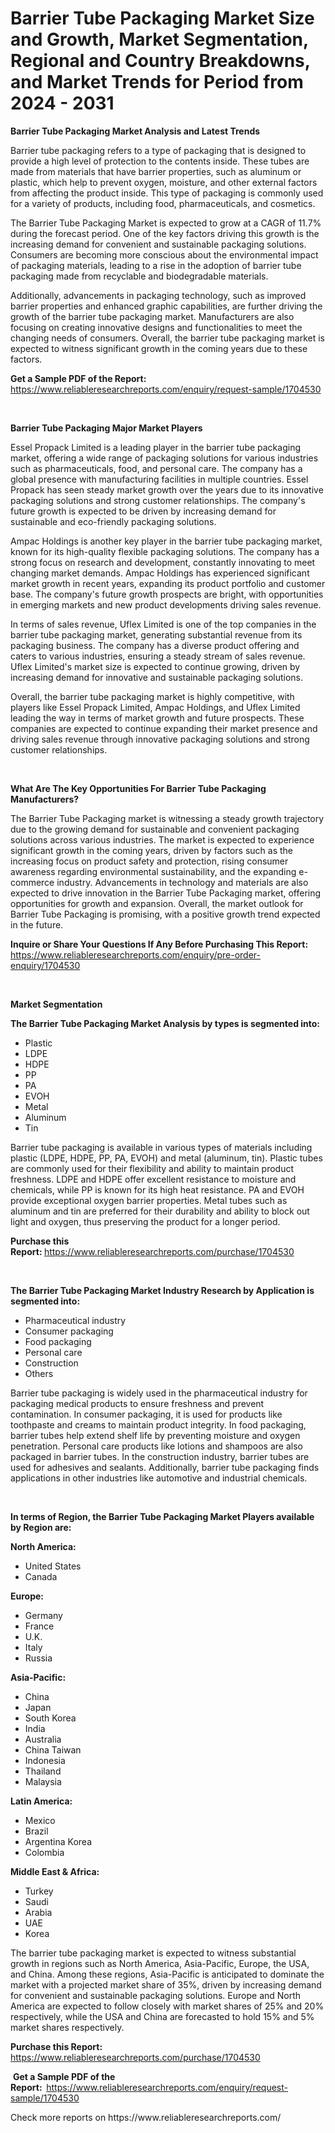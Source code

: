 <p><h1>Barrier Tube Packaging Market Size and Growth, Market Segmentation, Regional and Country Breakdowns, and Market Trends for Period from 2024 -  2031</h1></p><p><strong>Barrier Tube Packaging Market Analysis and Latest Trends</strong></p>
<p><p>Barrier tube packaging refers to a type of packaging that is designed to provide a high level of protection to the contents inside. These tubes are made from materials that have barrier properties, such as aluminum or plastic, which help to prevent oxygen, moisture, and other external factors from affecting the product inside. This type of packaging is commonly used for a variety of products, including food, pharmaceuticals, and cosmetics.</p><p>The Barrier Tube Packaging Market is expected to grow at a CAGR of 11.7% during the forecast period. One of the key factors driving this growth is the increasing demand for convenient and sustainable packaging solutions. Consumers are becoming more conscious about the environmental impact of packaging materials, leading to a rise in the adoption of barrier tube packaging made from recyclable and biodegradable materials.</p><p>Additionally, advancements in packaging technology, such as improved barrier properties and enhanced graphic capabilities, are further driving the growth of the barrier tube packaging market. Manufacturers are also focusing on creating innovative designs and functionalities to meet the changing needs of consumers. Overall, the barrier tube packaging market is expected to witness significant growth in the coming years due to these factors.</p></p>
<p><strong>Get a Sample PDF of the Report:&nbsp;</strong> <a href="https://www.reliableresearchreports.com/enquiry/request-sample/1704530">https://www.reliableresearchreports.com/enquiry/request-sample/1704530</a></p>
<p>&nbsp;</p>
<p><strong>Barrier Tube Packaging Major Market Players</strong></p>
<p><p>Essel Propack Limited is a leading player in the barrier tube packaging market, offering a wide range of packaging solutions for various industries such as pharmaceuticals, food, and personal care. The company has a global presence with manufacturing facilities in multiple countries. Essel Propack has seen steady market growth over the years due to its innovative packaging solutions and strong customer relationships. The company's future growth is expected to be driven by increasing demand for sustainable and eco-friendly packaging solutions.</p><p>Ampac Holdings is another key player in the barrier tube packaging market, known for its high-quality flexible packaging solutions. The company has a strong focus on research and development, constantly innovating to meet changing market demands. Ampac Holdings has experienced significant market growth in recent years, expanding its product portfolio and customer base. The company's future growth prospects are bright, with opportunities in emerging markets and new product developments driving sales revenue.</p><p>In terms of sales revenue, Uflex Limited is one of the top companies in the barrier tube packaging market, generating substantial revenue from its packaging business. The company has a diverse product offering and caters to various industries, ensuring a steady stream of sales revenue. Uflex Limited's market size is expected to continue growing, driven by increasing demand for innovative and sustainable packaging solutions.</p><p>Overall, the barrier tube packaging market is highly competitive, with players like Essel Propack Limited, Ampac Holdings, and Uflex Limited leading the way in terms of market growth and future prospects. These companies are expected to continue expanding their market presence and driving sales revenue through innovative packaging solutions and strong customer relationships.</p></p>
<p>&nbsp;</p>
<p><strong>What Are The Key Opportunities For Barrier Tube Packaging Manufacturers?</strong></p>
<p><p>The Barrier Tube Packaging market is witnessing a steady growth trajectory due to the growing demand for sustainable and convenient packaging solutions across various industries. The market is expected to experience significant growth in the coming years, driven by factors such as the increasing focus on product safety and protection, rising consumer awareness regarding environmental sustainability, and the expanding e-commerce industry. Advancements in technology and materials are also expected to drive innovation in the Barrier Tube Packaging market, offering opportunities for growth and expansion. Overall, the market outlook for Barrier Tube Packaging is promising, with a positive growth trend expected in the future.</p></p>
<p><strong>Inquire or Share Your Questions If Any Before Purchasing This Report:</strong> <a href="https://www.reliableresearchreports.com/enquiry/pre-order-enquiry/1704530">https://www.reliableresearchreports.com/enquiry/pre-order-enquiry/1704530</a></p>
<p>&nbsp;</p>
<p><strong>Market Segmentation</strong></p>
<p><strong>The Barrier Tube Packaging Market Analysis by types is segmented into:</strong></p>
<p><ul><li>Plastic</li><li>LDPE</li><li>HDPE</li><li>PP</li><li>PA</li><li>EVOH</li><li>Metal</li><li>Aluminum</li><li>Tin</li></ul></p>
<p><p>Barrier tube packaging is available in various types of materials including plastic (LDPE, HDPE, PP, PA, EVOH) and metal (aluminum, tin). Plastic tubes are commonly used for their flexibility and ability to maintain product freshness. LDPE and HDPE offer excellent resistance to moisture and chemicals, while PP is known for its high heat resistance. PA and EVOH provide exceptional oxygen barrier properties. Metal tubes such as aluminum and tin are preferred for their durability and ability to block out light and oxygen, thus preserving the product for a longer period.</p></p>
<p><strong>Purchase this Report:&nbsp;</strong><a href="https://www.reliableresearchreports.com/purchase/1704530">https://www.reliableresearchreports.com/purchase/1704530</a></p>
<p>&nbsp;</p>
<p><strong>The Barrier Tube Packaging Market Industry Research by Application is segmented into:</strong></p>
<p><ul><li>Pharmaceutical industry</li><li>Consumer packaging</li><li>Food packaging</li><li>Personal care</li><li>Construction</li><li>Others</li></ul></p>
<p><p>Barrier tube packaging is widely used in the pharmaceutical industry for packaging medical products to ensure freshness and prevent contamination. In consumer packaging, it is used for products like toothpaste and creams to maintain product integrity. In food packaging, barrier tubes help extend shelf life by preventing moisture and oxygen penetration. Personal care products like lotions and shampoos are also packaged in barrier tubes. In the construction industry, barrier tubes are used for adhesives and sealants. Additionally, barrier tube packaging finds applications in other industries like automotive and industrial chemicals.</p></p>
<p>&nbsp;</p>
<p><strong>In terms of Region, the Barrier Tube Packaging Market Players available by Region are:</strong></p>
<p>
    <p> <strong> North America: </strong>
        <ul>
            <li>United States</li>
            <li>Canada</li>
        </ul>
        </p> 
    <p> <strong> Europe: </strong>
        <ul>
            <li>Germany</li>
            <li>France</li>
            <li>U.K.</li>
            <li>Italy</li>
            <li>Russia</li>
        </ul>
        </p> 
    <p> <strong> Asia-Pacific: </strong>
        <ul>
            <li>China</li>
            <li>Japan</li>
            <li>South Korea</li>
            <li>India</li>
            <li>Australia</li>
            <li>China Taiwan</li>
            <li>Indonesia</li>
            <li>Thailand</li>
            <li>Malaysia</li>
        </ul>
        </p> 
    <p> <strong> Latin America: </strong>
        <ul>
            <li>Mexico</li>
            <li>Brazil</li>
            <li>Argentina Korea</li>
            <li>Colombia</li>
        </ul>
        </p> 
    <p> <strong> Middle East & Africa: </strong>
        <ul>
            <li>Turkey</li>
            <li>Saudi</li>
            <li>Arabia</li>
            <li>UAE</li>
            <li>Korea</li>
        </ul>
    </p>
    </p>
<p><p>The barrier tube packaging market is expected to witness substantial growth in regions such as North America, Asia-Pacific, Europe, the USA, and China. Among these regions, Asia-Pacific is anticipated to dominate the market with a projected market share of 35%, driven by increasing demand for convenient and sustainable packaging solutions. Europe and North America are expected to follow closely with market shares of 25% and 20% respectively, while the USA and China are forecasted to hold 15% and 5% market shares respectively.</p></p>
<p><strong>Purchase this Report: </strong><a href="https://www.reliableresearchreports.com/purchase/1704530">https://www.reliableresearchreports.com/purchase/1704530</a></p>
<p>&nbsp;<strong>Get a Sample PDF of the Report:&nbsp;&nbsp;</strong><a href="https://www.reliableresearchreports.com/enquiry/request-sample/1704530">https://www.reliableresearchreports.com/enquiry/request-sample/1704530</a></p>
<p><strong></strong></p>
<p>Check more reports on https://www.reliableresearchreports.com/</p>